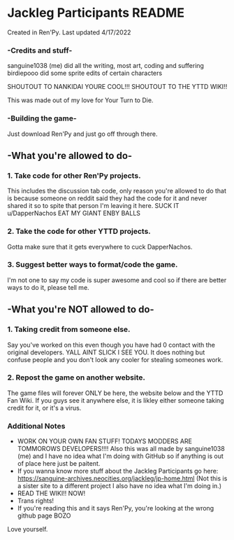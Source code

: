 # Jackleg Participants README
Created in Ren'Py. Last updated 4/17/2022

### -Credits and stuff-
sanguine1038 (me) did all the writing, most art, coding and suffering
birdiepooo did some sprite edits of certain characters

SHOUTOUT TO NANKIDAI YOURE COOL!!!
SHOUTOUT TO THE YTTD WIKI!!

This was made out of my love for Your Turn to Die.

### -Building the game-
Just download Ren'Py and just go off through there.

## -What you're allowed to do-
###  1. Take code for other Ren'Py projects.
 This includes the discussion tab code, only reason you're allowed to do that is because someone on reddit said they had the code for it and never shared it so to spite that person I'm leaving it here. SUCK IT u/DapperNachos EAT MY GIANT ENBY BALLS

### 2. Take the code for other YTTD projects.
  Gotta make sure that it gets everywhere to cuck DapperNachos.
 
### 3. Suggest better ways to format/code the game.
  I'm not one to say my code is super awesome and cool so if there are better ways to do it, please tell me.

## -What you're NOT allowed to do-
### 1. Taking credit from someone else.
  Say you've worked on this even though you have had 0 contact with the original developers. YALL AINT SLICK I SEE YOU. It does nothing but confuse people and you don't look any cooler for stealing someones work.
 
### 2. Repost the game on another website.
  The game files will forever ONLY be here, the website below and the YTTD Fan Wiki. If you guys see it anywhere else, it is likley either someone taking credit for it, or it's a virus.

### Additional Notes
* WORK ON YOUR OWN FAN STUFF! TODAYS MODDERS ARE TOMMOROWS DEVELOPERS!!!! Also this was all made by sanguine1038 (me) and I have no idea what I'm doing with GitHub so
if anything is out of place here just be paitent.
* If you wanna know more stuff about the Jackleg Participants go here: https://sanguine-archives.neocities.org/jackleg/jp-home.html (Not this is a sister site to a different project I also have no idea what I'm doing in.)
* READ THE WIKI!! NOW!
* Trans rights!
* If you're reading this and it says Ren'Py, you're looking at the wrong github page BOZO

Love yourself.
